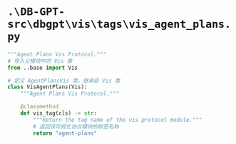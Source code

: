 # `.\DB-GPT-src\dbgpt\vis\tags\vis_agent_plans.py`

```py
"""Agent Plans Vis Protocol."""
# 导入父模块中的 Vis 类
from ..base import Vis

# 定义 AgentPlansVis 类，继承自 Vis 类
class VisAgentPlans(Vis):
    """Agent Plans Vis Protocol."""

    @classmethod
    def vis_tag(cls) -> str:
        """Return the tag name of the vis protocol module."""
        # 返回该可视化协议模块的标签名称
        return "agent-plans"
```